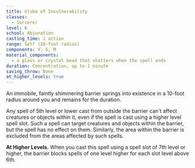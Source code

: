 ```yaml
---
title: Globe of Invulnerability
classes:
  - Sorcerer
level: 6
school: Abjuration
casting_time: 1 action
range: Self (10-foot radius)
components: V, S, M
material_components:
  - a glass or crystal bead that shatters when the spell ends
duration: Concentration, up to 1 minute
saving_throw: None
at_higher_levels: true
---
```


An immobile, faintly shimmering barrier springs into existence in a 10-foot radius around you and remains for the duration.

Any spell of 5th level or lower cast from outside the barrier can't affect creatures or objects within it, even if the spell is cast using a higher level spell slot. Such a spell can target creatures and objects within the barrier, but the spell has no effect on them. Similarly, the area within the barrier is excluded from the areas affected by such spells.

**At Higher Levels.** When you cast this spell using a spell slot of 7th level or higher, the barrier blocks spells of one level higher for each slot level above 6th.
